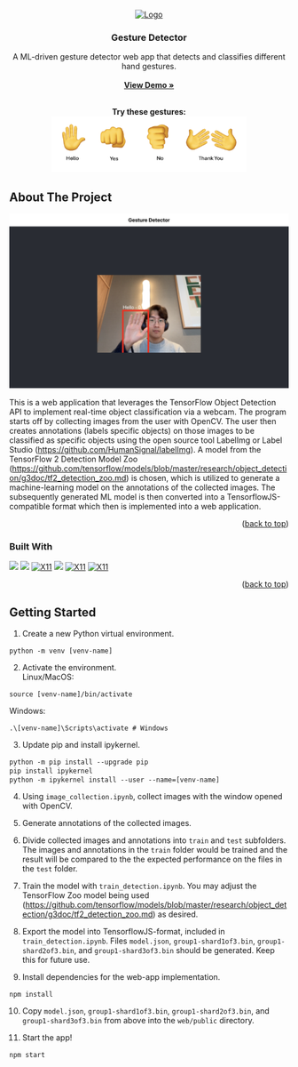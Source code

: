 <!-- PROJECT LOGO -->
<br />
<div align="center">
  <a href="https://github.com/bkctrl/gesture-detector">
    <img src="https://upload.wikimedia.org/wikipedia/commons/thumb/2/2d/Tensorflow_logo.svg/1200px-Tensorflow_logo.svg.png" alt="Logo" width="80" height="80">
  </a>

<h3 align="center">Gesture Detector</h3>

  <p align="center">
  A ML-driven gesture detector web app that detects and classifies different hand gestures.    <br/><br/>
    <a href="https://www.gesturedetector.live"><strong>View Demo »</strong></a>
    <br />
    <br />
  </p>
</div>

<div align="center"><b>Try these gestures:</b></div>
<div align="center"><a href=""><img src="diagram.png"  width="350" height="100"></a></div>


<!-- ABOUT THE PROJECT -->
## About The Project
<a href=""><img src="screenshot.png"></a>

This is a web application that leverages the TensorFlow Object Detection API to implement real-time object classification via a webcam. The program starts off by collecting images from the user with OpenCV. The user then creates annotations (labels specific objects) on those images to be classified as specific objects using the open source tool LabelImg or Label Studio (https://github.com/HumanSignal/labelImg). A model from the TensorFlow 2 Detection Model Zoo (https://github.com/tensorflow/models/blob/master/research/object_detection/g3doc/tf2_detection_zoo.md) is chosen, which is utilized to generate a machine-learning model on the annotations of the collected images. The subsequently generated ML model is then converted into a TensorflowJS-compatible format which then is implemented into a web application. 

<p align="right">(<a href="#readme-top">back to top</a>)</p>

</table>


### Built With
<a href=""><img src="https://img.shields.io/badge/python-3670A0?style=for-the-badge&logo=python&logoColor=ffdd54"></a>
<a href=""><img src="https://img.shields.io/badge/jupyter-%23FA0F00.svg?style=for-the-badge&logo=jupyter&logoColor=white"></a>
<a href=""><img src="https://img.shields.io/badge/TensorFlow-%23FF6F00.svg?style=for-the-badge&logo=TensorFlow&logoColor=white" alt="X11"></a>
<a href=""><img src="https://img.shields.io/badge/opencv-%23white.svg?style=for-the-badge&logo=opencv&logoColor=white"></a>
<a href=""><img src="https://img.shields.io/badge/react-%2320232a.svg?style=for-the-badge&logo=react&logoColor=%2361DAFB" alt="X11"></a>
<a href=""><img src="https://img.shields.io/badge/javascript-%23323330.svg?style=for-the-badge&logo=javascript&logoColor=%23F7DF1E" alt="X11"></a>
<p align="right">(<a href="#readme-top">back to top</a>)</p>


## Getting Started

1. Create a new Python virtual environment.
```
python -m venv [venv-name]
```

2. Activate the environment.<br>
Linux/MacOS:
```
source [venv-name]/bin/activate
```
Windows:
```
.\[venv-name]\Scripts\activate # Windows
```

3.  Update pip and install ipykernel.
```
python -m pip install --upgrade pip
pip install ipykernel
python -m ipykernel install --user --name=[venv-name]
```

4. Using `image_collection.ipynb`, collect images with the window opened with OpenCV. 


5. Generate annotations of the collected images.


6. Divide collected images and annotations into `train` and `test` subfolders. The images and annotations in the `train` folder would be trained and the result will be compared to the the expected performance on the files in the `test` folder. 


7. Train the model with `train_detection.ipynb`. You may adjust the TensorFlow Zoo model being used (https://github.com/tensorflow/models/blob/master/research/object_detection/g3doc/tf2_detection_zoo.md) as desired. 

8. Export the model into TensorflowJS-format, included in `train_detection.ipynb`. Files `model.json`, `group1-shard1of3.bin`, `group1-shard2of3.bin`, and `group1-shard3of3.bin` should be generated. Keep this for future use.

9. Install dependencies for the web-app implementation.
```
npm install
```

10. Copy `model.json`, `group1-shard1of3.bin`, `group1-shard2of3.bin`, and `group1-shard3of3.bin` from above into the `web/public` directory. 

11. Start the app!
```
npm start
```
